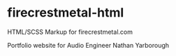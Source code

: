 # firecrestmetal-html
HTML/SCSS Markup for firecrestmetal.com

Portfolio website for Audio Engineer Nathan Yarborough
